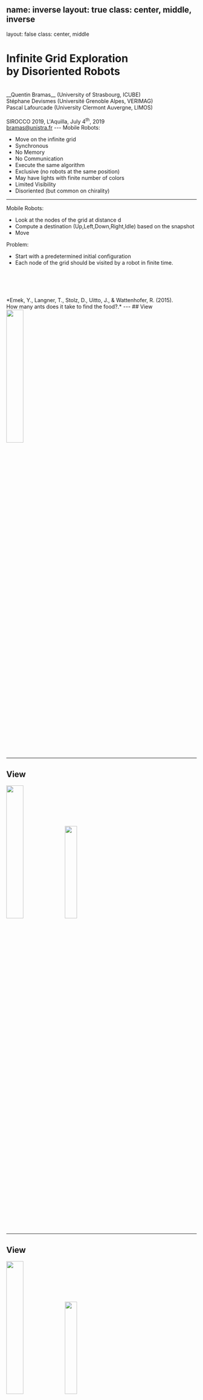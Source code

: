 name: inverse
layout: true
class: center, middle, inverse
---
layout: false
class: center, middle


# Infinite Grid Exploration <br/> by Disoriented Robots

<br/>
__Quentin Bramas__ (University of Strasbourg, ICUBE)<br/>
Stéphane Devismes (Université Grenoble Alpes, VERIMAG)<br/>
Pascal Lafourcade (University Clermont Auvergne, LIMOS)<br/>

<br/>
SIROCCO 2019, L'Aquilla, July 4<sup>th</sup>, 2019

<br/>
<a href="mailto:bramas@unistra.fr">bramas@unistra.fr</a>
---
Mobile Robots:

* Move on the infinite grid
* Synchronous
* No Memory
* No Communication
* Execute the same algorithm
* Exclusive (no robots at the same position)
* May have lights with finite number of colors
* Limited Visibility
* Disoriented (but common on chirality)
---
Mobile Robots:

* Look at the nodes of the grid at distance d
* Compute a destination (Up,Left,Down,Right,Idle) based on the snapshot
* Move

Problem:

* Start with a predetermined initial configuration
* Each node of the grid should be visited by a robot in finite time.

<br/>
<br/>
<br/>
<br/>
*Emek, Y., Langner, T., Stolz, D., Uitto, J., & Wattenhofer, R. (2015).<br/>
How many ants does it take to find the food?.*
---
## View

<img style="width:30%" src="./global-ex.png" />

---
## View

<img style="width:30%" src="./global-ex.png" />

<img style="width:25%" src="./view1.png" />

---
## View

<img style="width:30%" src="./global-ex.png" />

<img style="width:25%" src="./view2.png" />

---
## Algorithm 1

* 6 robots
* lights with fixed colors (3 colors)
* visibility range = one.


[6-robots-fixed-colors.html](./6-robots-fixed-colors.html)

---
### Rules
<img style="width:50%" src="./rules1.png" />


---
### Rules
<img style="width:50%" src="./rules1.png" />
### Global view
<img style="width:20%" src="./global1-.png" />

---
### Rules
<img style="width:50%" src="./rules1.png" />
### Global view
<img style="width:20%" src="./global1.png" />

---
### Rules
<img style="width:50%" src="./rules1.png" />
### Global view
<img style="width:20%" src="./global1.png" />
<img style="width:20%;margin-left:5%" src="./global2-.png" />

---
### Rules
<img style="width:50%" src="./rules1.png" />
### Global view
<img style="width:20%" src="./global1.png" />
<img style="width:20%;margin-left:5%" src="./global2.png" />


---
### Rules
<img style="width:45%" src="./rules1.png" />
### Global view
<img style="width:20%" src="./global1.png" />
<img style="width:20%;margin-left:5%" src="./global2.png" />
<img style="width:20%;margin-left:5%" src="./global3-.png" />

---
### Rules
<img style="width:45%" src="./rules1.png" />
<img style="width:40%" src="./rules2.png" />
### Global view
<img style="width:20%" src="./global1.png" />
<img style="width:20%;margin-left:5%" src="./global2.png" />
<img style="width:20%;margin-left:5%" src="./global3-.png" />
---
### Rules
<img style="width:45%" src="./rules1.png" />
<img style="width:40%" src="./rules2.png" />
### Global view
<img style="width:20%" src="./global1.png" />
<img style="width:20%;margin-left:5%" src="./global2.png" />
<img style="width:20%;margin-left:5%" src="./global3.png" />

---
### Rules
<img style="width:45%" src="./rules1.png" />
<img style="width:40%" src="./rules2.png" />
### Global view
<img style="width:20%" src="./global1.png" />
<img style="width:20%;margin-left:5%" src="./global2.png" />
<img style="width:20%;margin-left:5%" src="./global3.png" />
<img style="width:20%;margin-left:5%" src="./global4-.png" />
---
### Rules
<img style="width:32%" src="./rules1.png" />
<img style="width:30%" src="./rules2.png" />
<img style="width:30%" src="./rules3.png" />
### Global view
<img style="width:20%" src="./global1.png" />
<img style="width:20%;margin-left:5%" src="./global2.png" />
<img style="width:20%;margin-left:5%" src="./global3.png" />
<img style="width:20%;margin-left:5%" src="./global4-.png" />
---
### Rules
<img style="width:32%" src="./rules1.png" />
<img style="width:30%" src="./rules2.png" />
<img style="width:30%" src="./rules3.png" />
### Global view
<img style="width:20%" src="./global1.png" />
<img style="width:20%;margin-left:5%" src="./global2.png" />
<img style="width:20%;margin-left:5%" src="./global3.png" />
<img style="width:20%;margin-left:5%" src="./global4.png" />

---
## Turn and Push

<img style="width:20%" src="./global1-.png" />
<span style="margin:5%"> → </span>
<img style="width:20%" src="./global5.png" />
---
## Initial configuration

<img style="width:70%" src="./initial.png" />

---
## Algorithm 1

* 6 robots
* lights with fixed colors (3 colors)
* visibility range = one.

[6-robots-fixed-colors.html](./6-robots-fixed-colors.html)

---
## Impossibility Results

Theorem: Impossible with 4 robots or less.

<br/>
<br/>
*Bramas, Q., Devismes, S., & Lafourcade, P. (2019).<br/>
Infinite Grid Exploration by Disoriented Robots. arXiv preprint arXiv:1905.09271.*

---
## Algorithm 2

* 5 robots (optimal)
* lights with modifiable colors (5 colors)
* visibility range = one.

[5-robots-5-modifiable-colors.html](./5-robots-5-modifiable-colors.html)

---

## Algorithm 3

* 7 robots
* no lights
* visibility range = two.

[range2-7-robots.html](./range2-7-robots.html)

---

## Conclusion

Optimal infinite grid exploration with finite number of disoriented robots with limited visibility.

## Future Work

Find algorithms for robots without common chirality

Prove that **all** our algorithms are optimal


---

## Conclusion

Optimal infinite grid exploration with finite number of disoriented robots with limited visibility.

## Future Work

Find algorithms for robots without common chirality

Prove that **all** our algorithms are optimal


### Thank you

*Bramas, Q., Devismes, S., & Lafourcade, P. (2019).<br/>
Infinite Grid Exploration by Disoriented Robots. arXiv preprint arXiv:1905.09271.*

